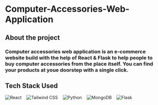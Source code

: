 # Computer-Accessories-Web-Application

## About the project
### Computer accessories web application is an e-commerce website build with the help of React & Flask to help people to buy computer accessories from the place itself. You can find your products at youe doorstep with a single click.

## Tech Stack Used
<div>
  <img src="https://img.shields.io/badge/React-20232A?style=for-the-badge&logo=react&logoColor=61DAFB" alt="React"> &nbsp;&nbsp;
  <img src="https://img.shields.io/badge/Tailwind_CSS-38B2AC?style=for-the-badge&logo=tailwind-css&logoColor=white" alt="Tailwind CSS"> &nbsp;&nbsp;
  <img src="https://img.shields.io/badge/Python-3776AB?style=for-the-badge&logo=python&logoColor=white" alt="Python"> &nbsp;&nbsp;
  <img src="https://img.shields.io/badge/MongoDB-4EA94B?style=for-the-badge&logo=mongodb&logoColor=white" alt="MongoDB"> &nbsp;&nbsp;
  <img src="https://img.shields.io/badge/Flask-000000?style=for-the-badge&logo=flask&logoColor=white" alt="Flask"> &nbsp;&nbsp;
</div>
